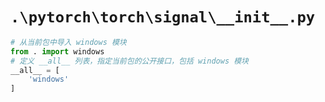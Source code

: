 # `.\pytorch\torch\signal\__init__.py`

```py
# 从当前包中导入 windows 模块
from . import windows
# 定义 __all__ 列表，指定当前包的公开接口，包括 windows 模块
__all__ = [
    'windows'
]
```